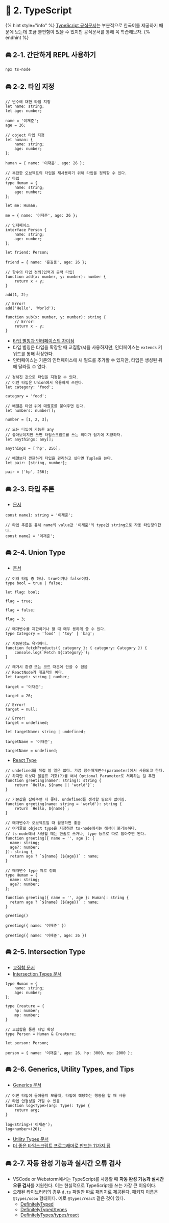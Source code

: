 # 🌈 2. TypeScript

{% hint style="info" %}
[TypeScript 공식문서](https://www.typescriptlang.org/ko/)는 부분적으로 한국어를 제공하기 때문에 보는데 조금 불편함이 있을 수 있지만 공식문서를 통해 꼭 학습해보자.
{% endhint %}

## 🚘 2-1. 간단하게 REPL 사용하기

```bash
npx ts-node
```

## 🚘 2-2. 타입 지정

```tsx
// 변수에 대한 타입 지정
let name: string;
let age: number;

name = '이재준';
age = 26;

// object 타입 지정
let human: {
	name: string;
	age: number;
};

human = { name: '이재준', age: 26 };
```

```tsx
// 복잡한 오브젝트의 타입을 재사용하기 위해 타입을 정의할 수 있다.
// 타입
type Human = {
	name: string;
	age: number;
};

let me: Human;

me = { name: '이재준', age: 26 };

// 인터페이스
interface Person {
	name: string;
	age: number;
};

let friend: Person;

friend = { name: '홍길동', age: 26 };

// 함수의 타입 정의(입력과 출력 타입)
function add(x: number, y: number): number {
	return x + y;
}

add(1, 2);

// Error!
add('Hello', 'World');

function sub(x: number, y: number): string {
	// Error!
	return x - y;
}
```

- [타입 별칭과 인터페이스의 차이점](https://www.typescriptlang.org/ko/docs/handbook/2/everyday-types.html#%ED%83%80%EC%9E%85-%EB%B3%84%EC%B9%AD%EA%B3%BC-%EC%9D%B8%ED%84%B0%ED%8E%98%EC%9D%B4%EC%8A%A4%EC%9D%98-%EC%B0%A8%EC%9D%B4%EC%A0%90)
- 타입 별칭은 타입을 확장할 때 교집합(`&`)을 사용하지만, 인터페이스는 `extends` 키워드를 통해 확장한다.
- 인터페이스는 기존의 인터페이스에 새 필드를 추가할 수 있지만, 타입은 생성된 뒤에 달라질 수 없다.

```tsx
// 정해진 값으로 타입을 지정할 수 있다.
// 이런 타입은 Union에서 유용하게 쓰인다.
let category: 'food';

category = 'food';
```

```tsx
// 배열은 타입 뒤에 대괄호를 붙여주면 된다.
let numbers: number[];

number = [1, 2, 3];
```

```tsx
// 모든 타입이 가능한 any
// 좋아보이지만 쓰면 타입스크립트를 쓰는 의미가 없기에 지양하자.
let anythings: any[];

anythings = ['hp', 256];

// 배열보다 깐깐하게 타입을 관리하고 싶다면 Tuple을 쓴다.
let pair: [string, number];

pair = ['hp', 256];
```

## 🚘 2-3. 타입 추론

- [문서](https://www.typescriptlang.org/ko/docs/handbook/typescript-in-5-minutes.html#%ED%83%80%EC%9E%85-%EC%B6%94%EB%A1%A0-types-by-inference)

```tsx
const name1: string = '이재준';

// 타입 추론을 통해 name의 value값 '이재준'의 type인 string으로 자동 타입정의한다.
const name2 = '이재준'; 
```

## 🚘 2-4. Union Type

- [문서](https://www.typescriptlang.org/ko/docs/handbook/typescript-in-5-minutes.html#%EC%9C%A0%EB%8B%88%EC%96%B8-unions)

```tsx
// 여러 타입 중 하나. true이거나 false이다.
type bool = true | false;

let flag: bool;

flag = true;

flag = false;

flag = 3;
```

```tsx
// 매개변수를 제한하거나 할 때 매우 용하게 쓸 수 있다.
type Category = 'food' | 'toy' | 'bag';

// 자동완성도 유익하다.
function fetchProducts({ category }: { category: Category }) {
	console.log(`Fetch ${category}`);
}
```

```tsx
// 레거시 환경 또는 코드 때문에 안쓸 수 없음
// ReactNode가 대표적인 예다.
let target: string | number;

target = '이재준';

target = 26;

// Error!
target = null;

// Error!
target = undefined;

let targetName: string | undefined;

targetName = '이재준';

targetName = undefined;
```

- [React Type](https://github.com/facebook/react/blob/main/packages/shared/ReactTypes.js)

```tsx
// undefined를 직접 쓸 일은 없다. 가끔 함수매개변수(parameter)에서 사용되고 한다.
// 하지만 이보다 물음표 기호(?)를 써서 Optional Parameter로 처리하는 걸 추천
function greeting(name?: string): string {
	return `Hello, ${name || 'world'}`;
}

// 기본값을 잡아주면 더 좋다. undefined를 생각할 필요가 없어짐.
function greeting(name: string = 'world'): string {
	return `Hello, ${name}`;
}

// 매개변수가 오브젝트일 때 활용하면 좋음
// 여러줄로 object type을 지정하면 ts-node에서는 해석이 불가능하다.
// ts-node에서 사용할 때는 한줄로 쓰거나, type 등으로 따로 잡아주면 된다.
function greeting({ name = '', age }: {
  name: string;
  age?: number;  
}): string {
  return age ? `${name} (${age})` : name;
}

// 매개변수 type 따로 정의
type Human = {
  name: string;
  age?: number;
};

function greeting({ name = '', age }: Human): string {
  return age ? `${name} (${age})` : name;
}

greeting()

greeting({ name: '이재준' })

greeting({ name: '이재준', age: 26 })
```

## 🚘 2-5. Intersection Type

- [교집합 문서](https://www.typescriptlang.org/ko/docs/handbook/typescript-in-5-minutes-func.html#%EA%B5%90%EC%A7%91%ED%95%A9)
- [Intersection Types 문서](https://www.typescriptlang.org/docs/handbook/2/objects.html#intersection-types)

```tsx
type Human = {
	name: string;
	age: number;
};

type Creature = {
	hp: number;
	mp: number;
}

// 교집합을 통한 타입 확장
type Person = Human & Creature;

let person: Person;

person = { name: '이재준', age: 26, hp: 3000, mp: 2000 };
```

## 🚘 2-6. Generics, Utility Types, and Tips

- [Generics 문서](https://www.typescriptlang.org/docs/handbook/2/generics.html)

```tsx
// 어떤 타입이 들어올지 모를때, 타입에 해당하는 행동을 할 때 사용
// 타입 안정성을 가질 수 있음
function log<Type>(arg: Type): Type {
	return arg;
}

log<string>('이재준');
log<number>(26);
```

- [Utility Types 문서](https://www.typescriptlang.org/docs/handbook/utility-types.html)
- [더 좋은 타입스크립트 프로그래머로 만드는 11가지 팁](https://velog.io/@lky5697/11-tips-that-help-you-become-a-better-typescript-programmer)

## 🚘 2-7. 자동 완성 기능과 실시간 오류 검사

- VSCode or Webstorm에서는 TypeScript를 사용할 때 **자동 완성 기능과 실시간 오류 검사**를 지원한다. 이는 현실적으로 TypeScript를 쓰는 가장 큰 이유이다.
- 오래된 라이브러리의 경우 `d.ts` 파일만 따로 패키지로 제공된다. 패키지 이름은 `@types/oooo` 형태이다. 예로 `@types/react` 같은 것이 있다.
    - [DefinitelyTyped](https://github.com/DefinitelyTyped/DefinitelyTyped)
    - [DefinitelyTyped/types](https://github.com/DefinitelyTyped/DefinitelyTyped/tree/master/types)
    - [DefinitelyTypes/types/react](https://github.com/DefinitelyTyped/DefinitelyTyped/tree/master/types/react)